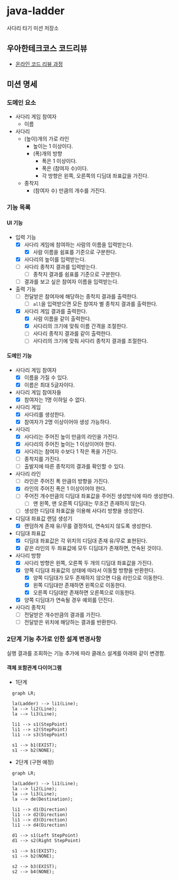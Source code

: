 # java-ladder

사다리 타기 미션 저장소

## 우아한테크코스 코드리뷰

- [온라인 코드 리뷰 과정](https://github.com/woowacourse/woowacourse-docs/blob/master/maincourse/README.md)

## 미션 명세

### 도메인 요소

- 사다리 게임 참여자
    - 이름
- 사다리
    - (높이)개의 가로 라인
        - 높이는 1 이상이다.
        - (폭)개의 방향
            - 폭은 1 이상이다.
            - 폭은 (참여자 수)이다.
            - 각 방향은 왼쪽, 오른쪽의 디딤대 좌표값을 가진다.
    - 종착지
        - (참여자 수) 만큼의 개수를 가진다.

### 기능 목록

#### UI 기능

- 입력 기능
    - [x] 사다리 게임에 참여하는 사람의 이름을 입력받는다.
        - [x] 사람 이름을 쉼표를 기준으로 구분한다.
    - [x] 사다리의 높이를 입력받는다.
    - [ ] 사다리 종착지 결과를 입력받는다.
        - [ ] 종착지 결과를 쉼표를 기준으로 구분한다.
    - [ ] 결과를 보고 싶은 참여자 이름을 입력받는다.

- 출력 기능
    - [ ] 전달받은 참여자에 해당하는 종착지 결과를 출력한다.
        - [ ] `all`을 입력받으면 모든 참여자 별 종착지 결과를 출력한다.
    - [x] 사다리 게임 결과를 출력한다.
        - [x] 사람 이름을 같이 출력한다.
        - [x] 사다리의 크기에 맞춰 이름 간격을 조절한다.
        - [ ] 사다리 종착지 결과를 같이 출력한다.
        - [ ] 사다리의 크기에 맞춰 사다리 종착지 결과를 조절한다.

#### 도메인 기능

- 사다리 게임 참여자
    - [x] 이름을 가질 수 있다.
    - [x] 이름은 최대 5글자이다.
- 사다리 게임 참여자들
    - [x] 참여자는 1명 이하일 수 없다.
- 사다리 게임
    - [x] 사다리를 생성한다.
    - [x] 참여자가 2명 이상이어야 생성 가능하다.
- 사다리
    - [x] 사다리는 주어진 높이 만큼의 라인을 가진다.
    - [x] 사다리의 주어진 높이는 1 이상이어야 한다.
    - [x] 사다리는 참여자 수보다 1 작은 폭을 가진다.
    - [ ] 종착지를 가진다.
    - [ ] 출발지에 따른 종착지의 결과를 확인할 수 있다.
- 사다리 라인
    - [ ] 라인은 주어진 폭 만큼의 방향을 가진다.
    - [x] 라인의 주어진 폭은 1 이상이어야 한다.
    - [ ] 주어진 개수만큼의 디딤대 좌표값을 주어진 생성방식에 따라 생성한다.
        - [ ] 맨 왼쪽, 맨 오른쪽 디딤대는 무조건 존재하지 않는다.
    - [ ] 생성한 디딤대 좌표값을 이용해 사다리 방향을 생성한다.
- 디딤대 좌표값 랜덤 생성기
    - [x] 랜덤하게 존재 유/무를 결정하되, 연속되지 않도록 생성한다.
- 디딤대 좌표값
    - [x] 디딤대 좌표값은 각 위치의 디딤대 존재 유/무로 표현된다.
    - [x] 같은 라인의 두 좌표값에 모두 디딤대가 존재하면, 연속된 것이다.
- 사다리 방향
    - [x] 사다리 방향은 왼쪽, 오른쪽 두 개의 디딤대 좌표값을 가진다.
    - [x] 양쪽 디딤대 좌표값의 상태에 따라서 이동할 방향을 반환한다.
        - [x] 양쪽 디딤대가 모두 존재하지 않으면 다음 라인으로 이동한다.
        - [x] 왼쪽 디딤대만 존재하면 왼쪽으로 이동한다.
        - [x] 오른쪽 디딤대만 존재하면 오른쪽으로 이동한다.
    - [x] 양쪽 디딤대가 연속될 경우 예외를 던진다.
- 사다리 종착지
    - [ ] 전달받은 개수만큼의 결과를 가진다.
    - [ ] 전달받은 위치에 해당하는 결과를 반환한다.

### 2단계 기능 추가로 인한 설계 변경사항

실행 결과를 조회하는 기능 추가에 따라 클래스 설계를 아래와 같이 변경함.

#### 객체 포함관계 다이어그램

- 1단계

```mermaid
  graph LR;
  
  la(Ladder) --> li1(Line);
  la --> li2(Line);
  la --> li3(Line);
  
  li1 --> s1(StepPoint)
  li1 --> s2(StepPoint)
  li1 --> s3(StepPoint)
  
  s1 --> b1(EXIST);
  s1 --> b2(NONE);
```

- 2단계 (구현 예정)

```mermaid
  graph LR;
  
  la(Ladder) --> li1(Line);
  la --> li2(Line);
  la --> li3(Line);
  la --> de(Destination);
  
  li1 --> d1(Direction)
  li1 --> d2(Direction)
  li1 --> d3(Direction)
  li1 --> d4(Direction)
  
  d1 --> s1(Left StepPoint)
  d1 --> s2(Right StepPoint)
  
  s1 --> b1(EXIST);
  s1 --> b2(NONE);
  
  s2 --> b3(EXIST);
  s2 --> b4(NONE);
```
